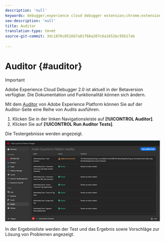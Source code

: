 ```yaml
---
description: 'null'
keywords: debugger;experience cloud debugger extension;chrome;extension;auditor;dtm;target
seo-description: 'null'
title: Auditor
translation-type: tm+mt
source-git-commit: 3dc1876c0516b7a81f68a207c6a1651bc95b17ab

---
```



# Auditor {#auditor}

>[!IMPORTANT]
>
>Adobe Experience Cloud Debugger 2.0 ist aktuell in der Betaversion verfügbar. Die Dokumentation und Funktionalität können sich ändern.

Mit dem [Auditor](https://docs.adobe.com/content/help/de-DE/auditor/using/overview.html) von Adobe Experience Platform können Sie auf der Auditor-Seite eine Reihe von Audits ausführen.

1. Klicken Sie in der linken Navigationsleiste auf **[!UICONTROL Auditor]**.
1. Klicken Sie auf **[!UICONTROL Run Auditor Tests]**.

Die Testergebnisse werden angezeigt.

![](assets/auditor-results.jpg)

In der Ergebnisliste werden der Test und das Ergebnis sowie Vorschläge zur Lösung von Problemen angezeigt.